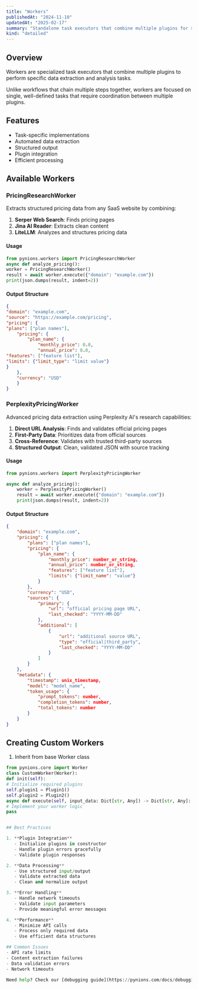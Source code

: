 ```yaml
---
title: "Workers"
publishedAt: "2024-11-10"
updatedAt: "2025-02-17"
summary: "Standalone task executors that combine multiple plugins for specific data extraction needs."
kind: "detailed"
---
```


## Overview
Workers are specialized task executors that combine multiple plugins to perform specific data extraction and analysis tasks.

Unlike workflows that chain multiple steps together, workers are focused on single, well-defined tasks that require coordination between multiple plugins.

## Features
- Task-specific implementations
- Automated data extraction
- Structured output
- Plugin integration
- Efficient processing

## Available Workers

### PricingResearchWorker
Extracts structured pricing data from any SaaS website by combining:
1. **Serper Web Search**: Finds pricing pages
2. **Jina AI Reader**: Extracts clean content
3. **LiteLLM**: Analyzes and structures pricing data

#### Usage

```python
from pynions.workers import PricingResearchWorker
async def analyze_pricing():
worker = PricingResearchWorker()
result = await worker.execute({"domain": "example.com"})
print(json.dumps(result, indent=2))
```


#### Output Structure

```json
{
"domain": "example.com",
"source": "https://example.com/pricing",
"pricing": {
"plans": ["plan names"],
    "pricing": {
        "plan_name": {
            "monthly_price": 0.0,
            "annual_price": 0.0,
"features": ["feature list"],
"limits": {"limit_type": "limit value"}
}
    },
    "currency": "USD"
    }
}
```

### PerplexityPricingWorker
Advanced pricing data extraction using Perplexity AI's research capabilities:
1. **Direct URL Analysis**: Finds and validates official pricing pages
2. **First-Party Data**: Prioritizes data from official sources
3. **Cross-Reference**: Validates with trusted third-party sources
4. **Structured Output**: Clean, validated JSON with source tracking

#### Usage

```python
from pynions.workers import PerplexityPricingWorker

async def analyze_pricing():
    worker = PerplexityPricingWorker()
    result = await worker.execute({"domain": "example.com"})
    print(json.dumps(result, indent=2))
```

#### Output Structure

```json
{
    "domain": "example.com",
    "pricing": {
        "plans": ["plan names"],
        "pricing": {
            "plan_name": {
                "monthly_price": number_or_string,
                "annual_price": number_or_string,
                "features": ["feature list"],
                "limits": {"limit_name": "value"}
            }
        },
        "currency": "USD",
        "sources": {
            "primary": {
                "url": "official pricing page URL",
                "last_checked": "YYYY-MM-DD"
            },
            "additional": [
                {
                    "url": "additional source URL",
                    "type": "official|third_party",
                    "last_checked": "YYYY-MM-DD"
                }
            ]
        }
    },
    "metadata": {
        "timestamp": unix_timestamp,
        "model": "model_name",
        "token_usage": {
            "prompt_tokens": number,
            "completion_tokens": number,
            "total_tokens": number
        }
    }
}
```

## Creating Custom Workers

1. Inherit from base Worker class
```python
from pynions.core import Worker
class CustomWorker(Worker):
def init(self):
# Initialize required plugins
self.plugin1 = Plugin1()
self.plugin2 = Plugin2()
async def execute(self, input_data: Dict[str, Any]) -> Dict[str, Any]:
# Implement your worker logic
pass


## Best Practices

1. **Plugin Integration**
   - Initialize plugins in constructor
   - Handle plugin errors gracefully
   - Validate plugin responses

2. **Data Processing**
   - Use structured input/output
   - Validate extracted data
   - Clean and normalize output

3. **Error Handling**
   - Handle network timeouts
   - Validate input parameters
   - Provide meaningful error messages

4. **Performance**
   - Minimize API calls
   - Process only required data
   - Use efficient data structures

## Common Issues
- API rate limits
- Content extraction failures
- Data validation errors
- Network timeouts

Need help? Check our [debugging guide](https://pynions.com/docs/debugging) for solutions.
